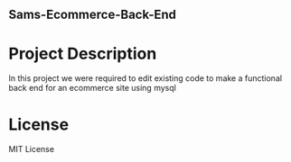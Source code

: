 ## Sams-Ecommerce-Back-End

# Project Description
In this project we were required to edit existing code to make a functional back end for an ecommerce site using mysql

# License

MIT License
